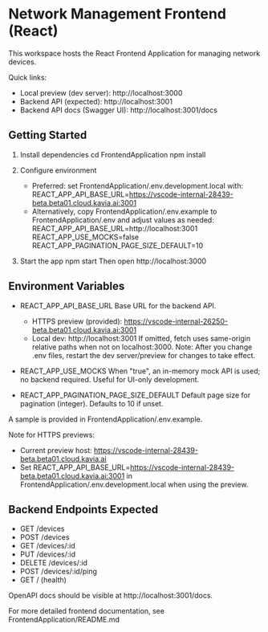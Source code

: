 # Network Management Frontend (React)

This workspace hosts the React Frontend Application for managing network devices.

Quick links:
- Local preview (dev server): http://localhost:3000
- Backend API (expected): http://localhost:3001
- Backend API docs (Swagger UI): http://localhost:3001/docs

## Getting Started

1) Install dependencies
   cd FrontendApplication
   npm install

2) Configure environment
   - Preferred: set FrontendApplication/.env.development.local with:
     REACT_APP_API_BASE_URL=https://vscode-internal-28439-beta.beta01.cloud.kavia.ai:3001
   - Alternatively, copy FrontendApplication/.env.example to FrontendApplication/.env and adjust values as needed:
     REACT_APP_API_BASE_URL=http://localhost:3001
     REACT_APP_USE_MOCKS=false
     REACT_APP_PAGINATION_PAGE_SIZE_DEFAULT=10

3) Start the app
   npm start
   Then open http://localhost:3000

## Environment Variables

- REACT_APP_API_BASE_URL
  Base URL for the backend API.
  - HTTPS preview (provided): https://vscode-internal-26250-beta.beta01.cloud.kavia.ai:3001
  - Local dev: http://localhost:3001
  If omitted, fetch uses same-origin relative paths when not on localhost:3000.
  Note: After you change .env files, restart the dev server/preview for changes to take effect.

- REACT_APP_USE_MOCKS
  When "true", an in-memory mock API is used; no backend required. Useful for UI-only development.

- REACT_APP_PAGINATION_PAGE_SIZE_DEFAULT
  Default page size for pagination (integer). Defaults to 10 if unset.

A sample is provided in FrontendApplication/.env.example.

Note for HTTPS previews:
- Current preview host: https://vscode-internal-28439-beta.beta01.cloud.kavia.ai
- Set REACT_APP_API_BASE_URL=https://vscode-internal-28439-beta.beta01.cloud.kavia.ai:3001 in FrontendApplication/.env.development.local when using the preview.

## Backend Endpoints Expected

- GET /devices
- POST /devices
- GET /devices/:id
- PUT /devices/:id
- DELETE /devices/:id
- POST /devices/:id/ping
- GET / (health)

OpenAPI docs should be visible at http://localhost:3001/docs.

For more detailed frontend documentation, see FrontendApplication/README.md
